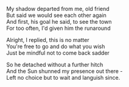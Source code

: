 My shadow departed from me, old friend\
But said we would see each other again\
And first, his goal he said, to see the town\
For too often, I'd given him the runaround

Alright, I replied, this is no matter\
You're free to go and do what you wish\
Just be mindful not to come back sadder

So he detached without a further hitch\
And the Sun shunned my presence out there -\
Left no choice but to wait and languish since.